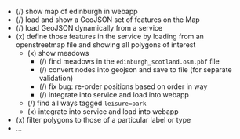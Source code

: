 - (/) show map of edinburgh in webapp
- (/) load and show a GeoJSON set of features on the Map
- (/) load GeoJSON dynamically from a service
- (x) define those features in the service by loading from an openstreetmap file and showing all polygons of interest
  - (x) show meadows
    - (/) find meadows in the `edinburgh_scotland.osm.pbf` file
    - (/) convert nodes into geojson and save to file (for separate validation)
    - (/) fix bug: re-order positions based on order in way
    - (/) integrate into service and load into webapp
  - (/) find all ways tagged `leisure=park`
  - (x) integrate into service and load into webapp
- (x) filter polygons to those of a particular label or type
- ...
